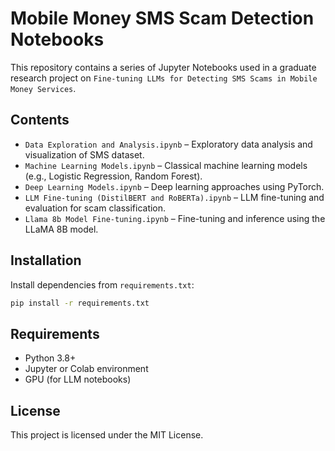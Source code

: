 # Mobile Money SMS Scam Detection Notebooks

This repository contains a series of Jupyter Notebooks used in a graduate research project on `Fine-tuning LLMs for Detecting SMS Scams in Mobile Money Services`.

## Contents

- `Data Exploration and Analysis.ipynb` – Exploratory data analysis and visualization of SMS dataset.
- `Machine Learning Models.ipynb` – Classical machine learning models (e.g., Logistic Regression, Random Forest).
- `Deep Learning Models.ipynb` – Deep learning approaches using PyTorch.
- `LLM Fine-tuning (DistilBERT and RoBERTa).ipynb` – LLM fine-tuning and evaluation for scam classification.
- `Llama 8b Model Fine-tuning.ipynb` – Fine-tuning and inference using the LLaMA 8B model.

## Installation

Install dependencies from `requirements.txt`:

```bash
pip install -r requirements.txt
```

## Requirements

- Python 3.8+
- Jupyter or Colab environment
- GPU (for LLM notebooks)

## License

This project is licensed under the MIT License.
